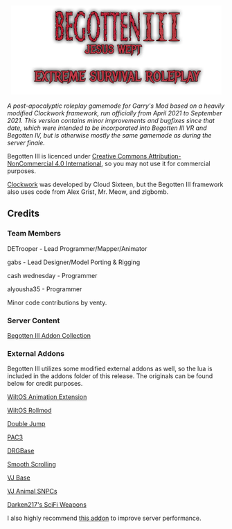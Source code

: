 <p align="center"><img src="images/BegottenIIILogo.png"/></p>

<i>A post-apocalyptic roleplay gamemode for Garry's Mod based on a heavily modified Clockwork framework, run officially from April 2021 to September 2021. This version contains minor improvements and bugfixes since that date, which were intended to be incorporated into Begotten III VR and Begotten IV, but is otherwise mostly the same gamemode as during the server finale.</i>

Begotten III is licenced under [Creative Commons Attribution-NonCommercial 4.0 International](https://creativecommons.org/licenses/by-nc/4.0/deed.en), so you may not use it for commercial purposes.

[Clockwork](https://github.com/CloudSixteen/Clockwork) was developed by Cloud Sixteen, but the Begotten III framework also uses code from Alex Grist, Mr. Meow, and zigbomb.

## Credits
### Team Members
DETrooper - Lead Programmer/Mapper/Animator

gabs - Lead Designer/Model Porting & Rigging

cash wednesday - Programmer

alyousha35 - Programmer

Minor code contributions by venty.

### Server Content
[Begotten III Addon Collection](https://steamcommunity.com/workshop/filedetails/?id=2443075973)

### External Addons
Begotten III utilizes some modified external addons as well, so the lua is included in the addons folder of this release. The originals can be found below for credit purposes.

[WiltOS Animation Extension](https://steamcommunity.com/sharedfiles/filedetails/?id=757604550)

[WiltOS Rollmod](https://steamcommunity.com/sharedfiles/filedetails/?id=870925571)

[Double Jump](https://steamcommunity.com/sharedfiles/filedetails/?id=284538302)

[PAC3](https://steamcommunity.com/sharedfiles/filedetails/?id=104691717)

[DRGBase](https://steamcommunity.com/sharedfiles/filedetails/?id=1560118657)

[Smooth Scrolling](https://steamcommunity.com/sharedfiles/filedetails/?id=2556148920)

[VJ Base](https://steamcommunity.com/sharedfiles/filedetails/?id=131759821)

[VJ Animal SNPCs](https://steamcommunity.com/sharedfiles/filedetails/?id=522764555)

[Darken217's SciFi Weapons](https://steamcommunity.com/sharedfiles/filedetails/?id=420970650)

I also highly recommend [this addon](https://steamcommunity.com/sharedfiles/filedetails/?id=1907060869) to improve server performance.
